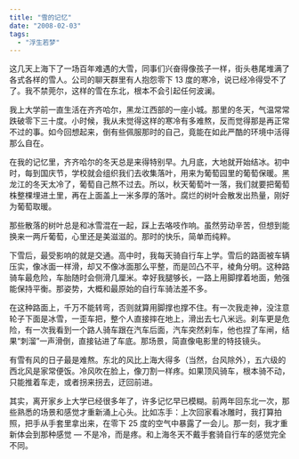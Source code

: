 ```yaml
---
title: "雪的记忆"
date: "2008-02-03"
tags: 
  - "浮生若梦"
---
```


这几天上海下了一场百年难遇的大雪，同事们兴奋得像孩子一样，街头巷尾堆满了各式各样的雪人。公司的聊天群里有人抱怨零下 13 度的寒冷，说已经冷得受不了了。我不禁莞尔，这样的雪在东北，根本不会引起任何波澜。

我上大学前一直生活在齐齐哈尔，黑龙江西部的一座小城。那里的冬天，气温常常跌破零下三十度。小时候，我从未觉得这样的寒冷有多难熬，反而觉得那是再正常不过的事。如今回想起来，倒有些佩服那时的自己，竟能在如此严酷的环境中活得那么自在。

在我的记忆里，齐齐哈尔的冬天总是来得特别早。九月底，大地就开始结冰。初中时，每到国庆节，学校就会组织我们去收集落叶，用来为葡萄园里的葡萄保暖。黑龙江的冬天太冷了，葡萄自己熬不过去。所以，秋天葡萄叶一落，我们就要把葡萄株整棵埋进土里，再在上面盖上一米多厚的落叶。腐烂的树叶会散发出热量，刚好为葡萄取暖。

那些散落的树叶总是和冰雪混在一起，踩上去咯吱作响。虽然劳动辛苦，但想到能换来一两斤葡萄，心里还是美滋滋的。那时的快乐，简单而纯粹。

下雪后，最受影响的就是交通。高中时，我每天骑自行车上学。雪后的路面被车辆压实，像冰面一样滑，却又不像冰面那么平整，而是凹凸不平，棱角分明。这种路骑车最危险，车胎随时会侧滑几厘米。幸好我腿够长，一路上用脚撑着地面，勉强能保持平衡。那姿势，大概和最原始的自行车骑法差不多。

在这种路面上，千万不能转弯，否则就算用脚撑也撑不住。有一次我走神，没注意轮子下面是冰雪，一歪车把，整个人直接摔在地上，滑出去七八米远。刹车更是危险，有一次我看到一个路人骑车跟在汽车后面，汽车突然刹车，他也捏了车闸，结果“刺溜”一声滑倒，直接钻进了车底。那场景，简直像电影里的特技镜头。

有雪有风的日子最是难熬。东北的风比上海大得多（当然，台风除外），五六级的西北风是家常便饭。冷风吹在脸上，像刀割一样疼。如果顶风骑车，根本骑不动，只能推着车走，或者拐来拐去，迂回前进。

其实，离开家乡上大学已经很多年了，许多记忆早已模糊。前两年回东北一次，那些熟悉的场景和感觉才重新涌上心头。比如冻手：上次回家看冰雕时，我打算拍照，把手从手套里拿出来，在零下 25 度的空气中暴露了一会儿。那一刻，我才重新体会到那种感觉 — 不是冷，而是疼。和上海冬天不戴手套骑自行车的感觉完全不同。

